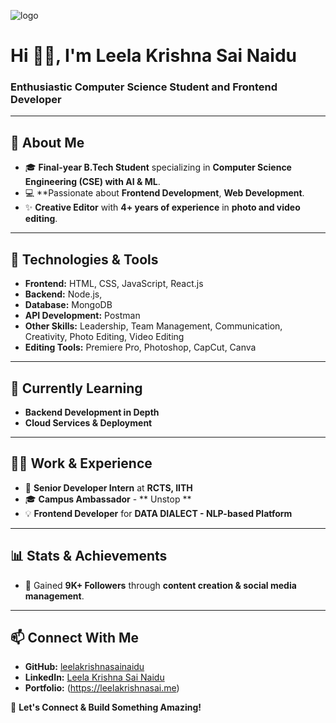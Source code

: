 ![logo](https://github.com/leelakrishnasainaidu/LeelaKrishnaSai24/blob/main/Cover%20Picture.png)

# Hi 👋🏻, I'm Leela Krishna Sai Naidu
### Enthusiastic Computer Science Student and Frontend Developer
---

## 🚀 About Me
- 🎓 **Final-year B.Tech Student** specializing in **Computer Science Engineering (CSE) with AI & ML**.
- 💻 **Passionate about **Frontend Development**, **Web Development**.
- ✨ **Creative Editor** with **4+ years of experience** in **photo and video editing**.
---

## 🔧 Technologies & Tools
- **Frontend:** HTML, CSS, JavaScript, React.js
- **Backend:** Node.js, 
- **Database:** MongoDB
- **API Development:** Postman
- **Other Skills:** Leadership, Team Management, Communication, Creativity, Photo Editing, Video Editing
- **Editing Tools:** Premiere Pro, Photoshop, CapCut, Canva

---

## 🌱 Currently Learning
- **Backend Development in Depth**
- **Cloud Services & Deployment**

---

## 👨‍💻 Work & Experience
- 🏢 **Senior Developer Intern** at **RCTS, IITH**
- 🎓 **Campus Ambassador** - ** Unstop **
- 💡 **Frontend Developer** for **DATA DIALECT - NLP-based Platform**

---

## 📊 Stats & Achievements
- 📢 Gained **9K+ Followers** through **content creation & social media management**.
---

## 📫 Connect With Me
- **GitHub:** [leelakrishnasainaidu](https://github.com/leelakrishnasainaidu)
- **LinkedIn:** [Leela Krishna Sai Naidu](https://www.linkedin.com/in/leelakrishnasainaidu)
- **Portfolio:** (https://leelakrishnasai.me)

🚀 **Let's Connect & Build Something Amazing!**
